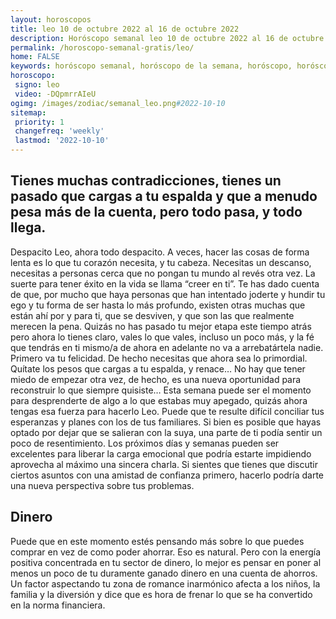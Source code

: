 ```yaml
---
layout: horoscopos
title: leo 10 de octubre 2022 al 16 de octubre 2022 
description: Horóscopo semanal leo 10 de octubre 2022 al 16 de octubre 2022. Tienes muchas contradicciones, tienes un pasado que cargas a tu espalda y que a menudo pesa más de la cuenta, pero todo pasa, y todo llega.
permalink: /horoscopo-semanal-gratis/leo/
home: FALSE
keywords: horóscopo semanal, horóscopo de la semana, horóscopo, horóscopo gratis,horóscopos, horóscopo esperanza gracia, horoscopos leo la semana, horóscopos gratis, Tarot, Astrologia, Zodíaco, leo, horoscopo gratis, semanal
horoscopo:
 signo: leo
 video: -DQpmrrAIeU
ogimg: /images/zodiac/semanal_leo.png#2022-10-10
sitemap:
 priority: 1
 changefreq: 'weekly'
 lastmod: '2022-10-10'
---
```




## Tienes muchas contradicciones, tienes un pasado que cargas a tu espalda y que a menudo pesa más de la cuenta, pero todo pasa, y todo llega.

Despacito Leo, ahora todo despacito. A veces, hacer las cosas de forma lenta es lo que tu corazón necesita, y tu cabeza. Necesitas un descanso, necesitas a personas cerca que no pongan tu mundo al revés otra vez. La suerte para tener éxito en la vida se llama “creer en ti”. Te has dado cuenta de que, por mucho que haya personas que han intentado joderte y hundir tu ego y tu forma de ser hasta lo más profundo, existen otras muchas que están ahí por y para ti, que se desviven, y que son las que realmente merecen la pena. Quizás no has pasado tu mejor etapa este tiempo atrás pero ahora lo tienes claro, vales lo que vales, incluso un poco más, y la fé que tendrás en ti mismo/a de ahora en adelante no va a arrebatártela nadie. Primero va tu felicidad. De hecho necesitas que ahora sea lo primordial. Quítate los pesos que cargas a tu espalda, y renace… No hay que tener miedo de empezar otra vez, de hecho, es una nueva oportunidad para reconstruir lo que siempre quisiste… Esta semana puede ser el momento para desprenderte de algo a lo que estabas muy apegado, quizás ahora tengas esa fuerza para hacerlo Leo.
Puede que te resulte difícil conciliar tus esperanzas y planes con los de tus familiares. Si bien es posible que hayas optado por dejar que se salieran con la suya, una parte de ti podía sentir un poco de resentimiento. Los próximos días y semanas pueden ser excelentes para liberar la carga emocional que podría estarte impidiendo aprovecha al máximo una sincera charla. Si sientes que tienes que discutir ciertos asuntos con una amistad de confianza primero, hacerlo podría darte una nueva perspectiva sobre tus problemas.

## Dinero

Puede que en este momento estés pensando más sobre lo que puedes comprar en vez de como poder ahorrar. Eso es natural. Pero con la energía positiva concentrada en tu sector de dinero, lo mejor es pensar en poner al menos un poco de tu duramente ganado dinero en una cuenta de ahorros. Un factor aspectando tu zona de romance inarmónico afecta a los niños, la familia y la diversión y dice que es hora de frenar lo que se ha convertido en la norma financiera.
